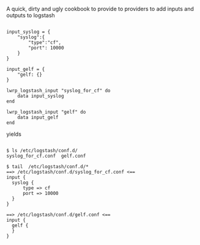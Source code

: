 A quick, dirty and ugly cookbook to provide to providers to add inputs and outputs to logstash


```
	
input_syslog = {
    "syslog":{
        "type":"cf",
        "port": 10000
    }
}

input_gelf = {
    "gelf: {}
}

lwrp_logstash_input "syslog_for_cf" do
    data input_syslog
end

lwrp_logstash_input "gelf" do
    data input_gelf
end

```

yields 


```

$ ls /etc/logstash/conf.d/
syslog_for_cf.conf  gelf.conf

$ tail  /etc/logstash/conf.d/*
==> /etc/logstash/conf.d/syslog_for_cf.conf <==
input {  
  syslog {
      type => cf
      port => 10000
  }
}

==> /etc/logstash/conf.d/gelf.conf <==
input {  
  gelf {
  }
}

```
